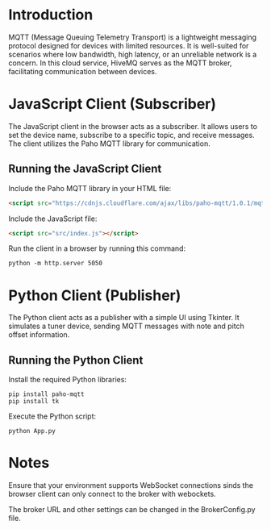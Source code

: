 # Introduction
MQTT (Message Queuing Telemetry Transport) is a lightweight messaging protocol designed for devices with limited resources. It is well-suited for scenarios where low bandwidth, high latency, or an unreliable network is a concern. In this cloud service, HiveMQ serves as the MQTT broker, facilitating communication between devices.

# JavaScript Client (Subscriber)
The JavaScript client in the browser acts as a subscriber. It allows users to set the device name, subscribe to a specific topic, and receive messages. The client utilizes the Paho MQTT library for communication.

## Running the JavaScript Client
Include the Paho MQTT library in your HTML file:

```html
<script src="https://cdnjs.cloudflare.com/ajax/libs/paho-mqtt/1.0.1/mqttws31.js" type="text/javascript"></script>
```

Include the JavaScript file:

```html
<script src="src/index.js"></script>
```

Run the client in a browser by running this command:

```console
python -m http.server 5050
```

# Python Client (Publisher)
The Python client acts as a publisher with a simple UI using Tkinter. It simulates a tuner device, sending MQTT messages with note and pitch offset information.

## Running the Python Client
Install the required Python libraries:

```console
pip install paho-mqtt
pip install tk
```
Execute the Python script:

```console
python App.py
```

# Notes
Ensure that your environment supports WebSocket connections sinds the browser client can only connect to the broker with webockets. 

The broker URL and other settings can be changed in the BrokerConfig.py file.